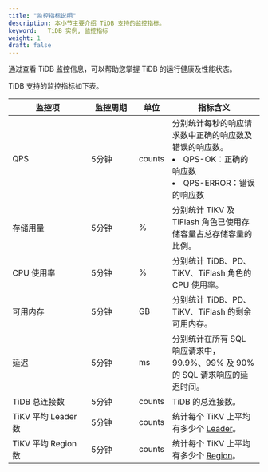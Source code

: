 ```yaml
---
title: "监控指标说明"
description: 本小节主要介绍 TiDB 支持的监控指标。 
keyword:   TiDB 实例, 监控指标
weight: 1
draft: false
---
```


通过查看 TiDB 监控信息，可以帮助您掌握 TiDB 的运行健康及性能状态。

TiDB 支持的监控指标如下表。

| <span style="display:inline-block;width:140px">监控项</span> | <span style="display:inline-block;width:80px">监控周期</span> | 单位   | 指标含义                                                     |
| ------------------------------------------------------------ | ------------------------------------------------------------ | ------ | ------------------------------------------------------------ |
| QPS                                                          | 5分钟                                                        | counts | 分别统计每秒的响应请求数中正确的响应数及错误的响应数。<br/><li>QPS-OK：正确的响应数</li><li>QPS-ERROR：错误的响应数</li> |
| 存储用量                                                     | 5分钟                                                        | %      | 分别统计 TiKV 及 TiFlash 角色已使用存储容量占总存储容量的比例。 |
| CPU 使用率                                                   | 5分钟                                                        | %      | 分别统计 TiDB、PD、TiKV、TiFlash 角色的 CPU 使用率。         |
| 可用内存                                                     | 5分钟                                                        | GB     | 分别统计 TiDB、PD、TiKV、TiFlash 的剩余可用内存。            |
| 延迟                                                         | 5分钟                                                        | ms     | 分别统计在所有 SQL 响应请求中， 99.9%、99% 及 90% 的 SQL 请求响应的延迟时间。 |
| TiDB 总连接数                                                | 5分钟                                                        | counts | TiDB 的总连接数。                                            |
| TiKV 平均 Leader 数                                           | 5分钟                                                        | counts | 统计每个 TiKV 上平均有多少个 [Leader](../../../intro/term/#leaderfollowerlearner)。 |
| TiKV 平均  Region 数                                         | 5分钟                                                        | counts | 统计每个 TiKV 上平均有多少个 [Region](../../../intro/term/#regionpeerraft-group)。 |




